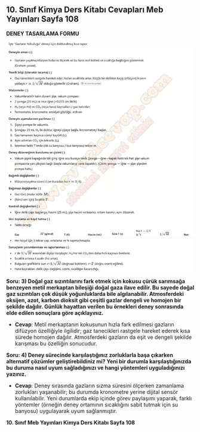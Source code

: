 ## 10. Sınıf Kimya Ders Kitabı Cevapları Meb Yayınları Sayfa 108

**DENEY TASARLAMA FORMU**

![](./image1.webp)

**Soru: 3) Doğal gaz sızıntılarını fark etmek için kokusu çürük sarımsağa benzeyen metil merkaptan bileşiği doğal gaza ilave edilir. Bu sayede doğal gaz sızıntıları çok düşük yoğunluklarda bile algılanabilir. Atmosferdeki oksijen, azot, karbon dioksit gibi çeşitli gazlar dengeli ve homojen bir şekilde dağılır. Günlük hayattan verilen bu örnekleri deney sonrasında elde edilen sonuçlara göre açıklayınız.**

* **Cevap**: Metil merkaptanın kokusunun hızla fark edilmesi gazların difüzyon özelliğiyle ilgilidir; gaz tanecikleri rastgele hareket ederek kısa sürede homojen dağılır. Atmosferdeki gazların da eşit ve dengeli şekilde karışması bu özelliğin sonucudur.

**Soru: 4) Deney sürecinde karşılaştığınız zorluklarla başa çıkarken alternatif çözümler geliştirebildiniz mi? Yeni bir durumla karşılaştığınızda bu duruma nasıl uyum sağladığınızı ve hangi yöntemleri uyguladığınızı yazınız.**

* **Cevap**: Deney sırasında gazların sızma süresini ölçerken zamanlama zorlukları yaşanabilir; bu durumda kronometre yerine dijital sensör kullanılabilir. Yeni durumlarda ekip içinde görev paylaşımı yaparak, farklı yöntemler (örneğin deney ortamının sıcaklığını sabit tutmak için su banyosu) uygulayarak uyum sağlanmıştır.

**10. Sınıf Meb Yayınları Kimya Ders Kitabı Sayfa 108**